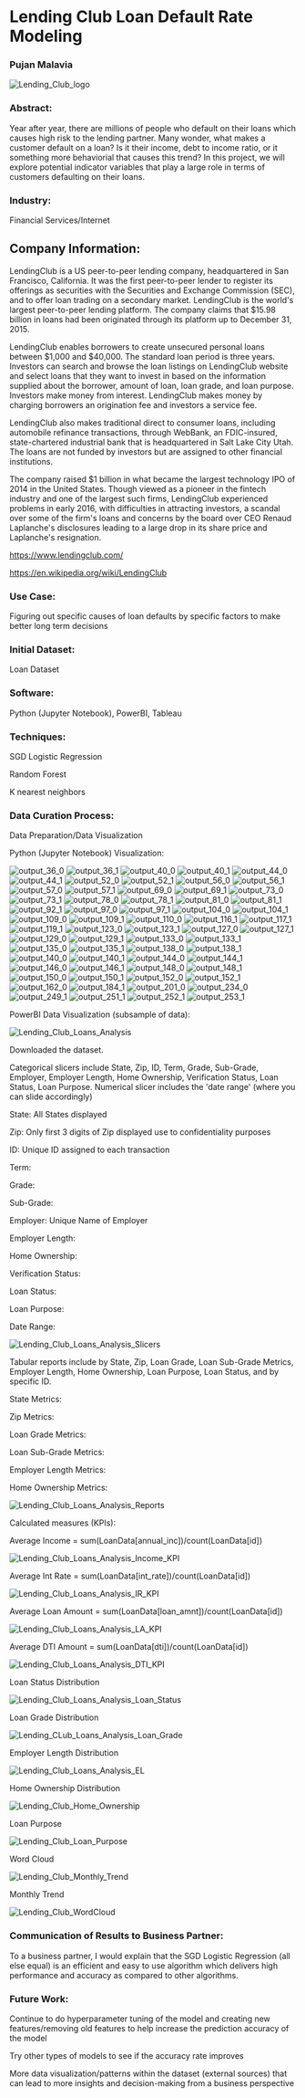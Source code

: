 # Lending Club Loan Default Rate Modeling
### Pujan Malavia

![Lending_Club_logo](https://user-images.githubusercontent.com/19572673/62312068-3f633280-b45b-11e9-98b8-91894e557d60.png)

### Abstract:

Year after year, there are millions of people who default on their loans which causes high risk to the lending partner. Many wonder, what makes a customer default on a loan? Is it their income, debt to income ratio, or it something more behaviorial that causes this trend? In this project, we will explore potential indicator variables that play a large role in terms of customers defaulting on their loans. 

### Industry:
Financial Services/Internet

## Company Information:
LendingClub is a US peer-to-peer lending company, headquartered in San Francisco, California. It was the first peer-to-peer lender to register its offerings as securities with the Securities and Exchange Commission (SEC), and to offer loan trading on a secondary market. LendingClub is the world's largest peer-to-peer lending platform. The company claims that $15.98 billion in loans had been originated through its platform up to December 31, 2015.

LendingClub enables borrowers to create unsecured personal loans between $1,000 and $40,000. The standard loan period is three years. Investors can search and browse the loan listings on LendingClub website and select loans that they want to invest in based on the information supplied about the borrower, amount of loan, loan grade, and loan purpose. Investors make money from interest. LendingClub makes money by charging borrowers an origination fee and investors a service fee.

LendingClub also makes traditional direct to consumer loans, including automobile refinance transactions, through WebBank, an FDIC-insured, state-chartered industrial bank that is headquartered in Salt Lake City Utah. The loans are not funded by investors but are assigned to other financial institutions.

The company raised $1 billion in what became the largest technology IPO of 2014 in the United States. Though viewed as a pioneer in the fintech industry and one of the largest such firms, LendingClub experienced problems in early 2016, with difficulties in attracting investors, a scandal over some of the firm's loans and concerns by the board over CEO Renaud Laplanche's disclosures leading to a large drop in its share price and Laplanche's resignation.

https://www.lendingclub.com/

https://en.wikipedia.org/wiki/LendingClub

### Use Case:
Figuring out specific causes of loan defaults by specific factors to make better long term decisions

### Initial Dataset:
Loan Dataset

### Software:
Python (Jupyter Notebook), PowerBI, Tableau

### Techniques:

SGD Logistic Regression

Random Forest 

K nearest neighbors

### Data Curation Process:

Data Preparation/Data Visualization

Python (Jupyter Notebook) Visualization:

![output_36_0](https://user-images.githubusercontent.com/19572673/86076193-b46a2e00-ba57-11ea-96b3-4602878865b6.png)
![output_36_1](https://user-images.githubusercontent.com/19572673/86076194-b46a2e00-ba57-11ea-9832-ae3f73075ede.png)
![output_40_0](https://user-images.githubusercontent.com/19572673/86076195-b46a2e00-ba57-11ea-853e-6d71e4dfd3c2.png)
![output_40_1](https://user-images.githubusercontent.com/19572673/86076196-b502c480-ba57-11ea-967d-d5e37c23048f.png)
![output_44_0](https://user-images.githubusercontent.com/19572673/86076197-b502c480-ba57-11ea-9977-6472aa8a41bc.png)
![output_44_1](https://user-images.githubusercontent.com/19572673/86076198-b502c480-ba57-11ea-8e67-8158d16b6322.png)
![output_52_0](https://user-images.githubusercontent.com/19572673/86076199-b502c480-ba57-11ea-96e2-51aefc68e6b6.png)
![output_52_1](https://user-images.githubusercontent.com/19572673/86076200-b59b5b00-ba57-11ea-835b-61e7706cbbf5.png)
![output_56_0](https://user-images.githubusercontent.com/19572673/86076201-b59b5b00-ba57-11ea-8190-db948985b739.png)
![output_56_1](https://user-images.githubusercontent.com/19572673/86076202-b59b5b00-ba57-11ea-9f3a-19cad37ee99c.png)
![output_57_0](https://user-images.githubusercontent.com/19572673/86076203-b59b5b00-ba57-11ea-9dda-7821231f6836.png)
![output_57_1](https://user-images.githubusercontent.com/19572673/86076204-b633f180-ba57-11ea-9316-8617f924453f.png)
![output_69_0](https://user-images.githubusercontent.com/19572673/86076205-b633f180-ba57-11ea-898d-e035b23d7020.png)
![output_69_1](https://user-images.githubusercontent.com/19572673/86076206-b633f180-ba57-11ea-8bc4-872b95e10523.png)
![output_73_0](https://user-images.githubusercontent.com/19572673/86076207-b6cc8800-ba57-11ea-99fa-8d70e7dbfcb3.png)
![output_73_1](https://user-images.githubusercontent.com/19572673/86076208-b6cc8800-ba57-11ea-9f7e-7a9314be3570.png)
![output_78_0](https://user-images.githubusercontent.com/19572673/86076210-b7651e80-ba57-11ea-82d5-cfb5ea3f368a.png)
![output_78_1](https://user-images.githubusercontent.com/19572673/86076211-b7651e80-ba57-11ea-85f4-b6b3a5d8396c.png)
![output_81_0](https://user-images.githubusercontent.com/19572673/86076212-b7651e80-ba57-11ea-9288-5442206f3d7e.png)
![output_81_1](https://user-images.githubusercontent.com/19572673/86076213-b7fdb500-ba57-11ea-9f8d-5e2c500d71fa.png)
![output_92_1](https://user-images.githubusercontent.com/19572673/86076214-b7fdb500-ba57-11ea-9b9c-0088fd3e7892.png)
![output_97_0](https://user-images.githubusercontent.com/19572673/86076215-b7fdb500-ba57-11ea-90ad-13970c1cbd41.png)
![output_97_1](https://user-images.githubusercontent.com/19572673/86076217-b8964b80-ba57-11ea-9768-7b59196a0d1d.png)
![output_104_0](https://user-images.githubusercontent.com/19572673/86076218-b8964b80-ba57-11ea-8a5b-43e22b5abd74.png)
![output_104_1](https://user-images.githubusercontent.com/19572673/86076219-b8964b80-ba57-11ea-89cd-a85fc800d80a.png)
![output_109_0](https://user-images.githubusercontent.com/19572673/86076220-b92ee200-ba57-11ea-9765-93e3ca32cd5e.png)
![output_109_1](https://user-images.githubusercontent.com/19572673/86076222-b92ee200-ba57-11ea-8141-19a343876c1f.png)
![output_110_0](https://user-images.githubusercontent.com/19572673/86076223-b92ee200-ba57-11ea-9496-a789657d7c31.png)
![output_116_1](https://user-images.githubusercontent.com/19572673/86076224-b92ee200-ba57-11ea-9d1a-126ff4756e57.png)
![output_117_1](https://user-images.githubusercontent.com/19572673/86076226-b9c77880-ba57-11ea-81f9-e4337ee6c1d0.png)
![output_119_1](https://user-images.githubusercontent.com/19572673/86076227-b9c77880-ba57-11ea-99b0-3e481ff94bb7.png)
![output_123_0](https://user-images.githubusercontent.com/19572673/86076228-ba600f00-ba57-11ea-9fbd-1b045596a60f.png)
![output_123_1](https://user-images.githubusercontent.com/19572673/86076229-ba600f00-ba57-11ea-8ff7-790d7cfabb9d.png)
![output_127_0](https://user-images.githubusercontent.com/19572673/86076230-ba600f00-ba57-11ea-82f5-0774bb218caa.png)
![output_127_1](https://user-images.githubusercontent.com/19572673/86076231-ba600f00-ba57-11ea-8fb1-18f11bff1dab.png)
![output_129_0](https://user-images.githubusercontent.com/19572673/86076232-baf8a580-ba57-11ea-8065-ba37a662e6f6.png)
![output_129_1](https://user-images.githubusercontent.com/19572673/86076233-baf8a580-ba57-11ea-8a22-8dbeb1d236fa.png)
![output_133_0](https://user-images.githubusercontent.com/19572673/86076234-baf8a580-ba57-11ea-856a-0320d95aaafa.png)
![output_133_1](https://user-images.githubusercontent.com/19572673/86076236-baf8a580-ba57-11ea-809e-fcfe4fa5588f.png)
![output_135_0](https://user-images.githubusercontent.com/19572673/86076237-baf8a580-ba57-11ea-8d90-1f82e6747b01.png)
![output_135_1](https://user-images.githubusercontent.com/19572673/86076238-bb913c00-ba57-11ea-9578-bc2755bee33c.png)
![output_138_0](https://user-images.githubusercontent.com/19572673/86076239-bb913c00-ba57-11ea-871e-6163a64b25c1.png)
![output_138_1](https://user-images.githubusercontent.com/19572673/86076241-bb913c00-ba57-11ea-816c-2ef8f26f100d.png)
![output_140_0](https://user-images.githubusercontent.com/19572673/86076242-bb913c00-ba57-11ea-84a7-f95f9ee37e19.png)
![output_140_1](https://user-images.githubusercontent.com/19572673/86076243-bc29d280-ba57-11ea-90ab-0b19a7148013.png)
![output_144_0](https://user-images.githubusercontent.com/19572673/86076244-bc29d280-ba57-11ea-9d63-0ebff7ebd1c6.png)
![output_144_1](https://user-images.githubusercontent.com/19572673/86076245-bc29d280-ba57-11ea-8c48-39f4360fab15.png)
![output_146_0](https://user-images.githubusercontent.com/19572673/86076246-bcc26900-ba57-11ea-8069-99ee0f652d92.png)
![output_146_1](https://user-images.githubusercontent.com/19572673/86076248-bcc26900-ba57-11ea-9e78-0e7dd16baa70.png)
![output_148_0](https://user-images.githubusercontent.com/19572673/86076249-bd5aff80-ba57-11ea-86dc-224487caf563.png)
![output_148_1](https://user-images.githubusercontent.com/19572673/86076250-bd5aff80-ba57-11ea-95ef-ccfda29b3d44.png)
![output_150_0](https://user-images.githubusercontent.com/19572673/86076251-bd5aff80-ba57-11ea-9076-2d4aea15e29a.png)
![output_150_1](https://user-images.githubusercontent.com/19572673/86076253-bd5aff80-ba57-11ea-847f-d75bb932aceb.png)
![output_152_0](https://user-images.githubusercontent.com/19572673/86076254-bd5aff80-ba57-11ea-8cd5-56e5f83be394.png)
![output_152_1](https://user-images.githubusercontent.com/19572673/86076255-bdf39600-ba57-11ea-92e3-39598a07525f.png)
![output_162_0](https://user-images.githubusercontent.com/19572673/86076256-bdf39600-ba57-11ea-80b5-cacf57d95528.png)
![output_184_1](https://user-images.githubusercontent.com/19572673/86076257-bdf39600-ba57-11ea-8ca5-3a4c2984938d.png)
![output_201_0](https://user-images.githubusercontent.com/19572673/86076259-be8c2c80-ba57-11ea-8d12-31a5cee8bec3.png)
![output_234_0](https://user-images.githubusercontent.com/19572673/86076260-be8c2c80-ba57-11ea-8e5c-6ee06774663a.png)
![output_249_1](https://user-images.githubusercontent.com/19572673/86076262-be8c2c80-ba57-11ea-8287-de3426980d3b.png)
![output_251_1](https://user-images.githubusercontent.com/19572673/86076263-bf24c300-ba57-11ea-9b1b-ae7f12a06963.png)
![output_252_1](https://user-images.githubusercontent.com/19572673/86076264-bf24c300-ba57-11ea-94e3-f5da5f1265c0.png)
![output_253_1](https://user-images.githubusercontent.com/19572673/86076266-bf24c300-ba57-11ea-8600-48f0b775cd36.png)

PowerBI Data Visualization (subsample of data):

![Lending_Club_Loans_Analysis](https://user-images.githubusercontent.com/19572673/57266477-155fc700-704a-11e9-88f3-afe81df3606c.PNG)

Downloaded the dataset. 

Categorical slicers include State, Zip, ID, Term, Grade, Sub-Grade, Employer, Employer Length, Home Ownership, Verification Status, Loan Status, Loan Purpose. Numerical slicer includes the 'date range' (where you can slide accordingly)

State: All States displayed

Zip: Only first 3 digits of Zip displayed use to confidentiality purposes

ID: Unique ID assigned to each transaction

Term: 

Grade:

Sub-Grade:

Employer: Unique Name of Employer

Employer Length:

Home Ownership:

Verification Status:

Loan Status:

Loan Purpose:

Date Range:

![Lending_Club_Loans_Analysis_Slicers](https://user-images.githubusercontent.com/19572673/57423158-d4e68180-71e0-11e9-9f81-4caaeed99774.PNG)

Tabular reports include by State, Zip, Loan Grade, Loan Sub-Grade Metrics, Employer Length, Home Ownership, Loan Purpose, Loan Status, and by specific ID. 

State Metrics:

Zip Metrics:

Loan Grade Metrics:

Loan Sub-Grade Metrics:

Employer Length Metrics:

Home Ownership Metrics:

![Lending_Club_Loans_Analysis_Reports](https://user-images.githubusercontent.com/19572673/57493298-52b69580-7292-11e9-9f7a-377d8807c6a4.PNG)

Calculated measures (KPIs):

Average Income = sum(LoanData[annual_inc])/count(LoanData[id])

![Lending_Club_Loans_Analysis_Income_KPI](https://user-images.githubusercontent.com/19572673/57495391-e80a5780-729b-11e9-8950-bbe980a85caa.PNG)

Average Int Rate = sum(LoanData[int_rate])/count(LoanData[id])

![Lending_Club_Loans_Analysis_IR_KPI](https://user-images.githubusercontent.com/19572673/57495392-e80a5780-729b-11e9-8faa-6d9f3846a57a.PNG)

Average Loan Amount = sum(LoanData[loan_amnt])/count(LoanData[id])

![Lending_Club_Loans_Analysis_LA_KPI](https://user-images.githubusercontent.com/19572673/57495393-e80a5780-729b-11e9-8843-381847bd0adf.PNG)

Average DTI Amount = sum(LoanData[dti])/count(LoanData[id])

![Lending_Club_Loans_Analysis_DTI_KPI](https://user-images.githubusercontent.com/19572673/57495390-e80a5780-729b-11e9-849d-0b7c20444de8.PNG)

Loan Status Distribution

![Lending_Club_Loans_Analysis_Loan_Status](https://user-images.githubusercontent.com/19572673/57498385-ada7b700-72a9-11e9-8edd-2769be9153d1.PNG)

Loan Grade Distribution

![Lending_CLub_Loans_Analysis_Loan_Grade](https://user-images.githubusercontent.com/19572673/57498384-ada7b700-72a9-11e9-8188-53db4fefd16e.PNG)

Employer Length Distribution

![Lending_Club_Loans_Analysis_EL](https://user-images.githubusercontent.com/19572673/57498383-ada7b700-72a9-11e9-9c19-5ce61d21168d.PNG)

Home Ownership Distribution

![Lending_Club_Home_Ownership](https://user-images.githubusercontent.com/19572673/57498382-ada7b700-72a9-11e9-957f-6f2523d9f6c1.PNG)

Loan Purpose

![Lending_Club_Loan_Purpose](https://user-images.githubusercontent.com/19572673/60401056-14c74680-9b4a-11e9-9298-f67a17c114ba.PNG)

Word Cloud

![Lending_Club_Monthly_Trend](https://user-images.githubusercontent.com/19572673/60401067-3e806d80-9b4a-11e9-8927-4ce829cac2b8.PNG)

Monthly Trend

![Lending_Club_WordCloud](https://user-images.githubusercontent.com/19572673/60401068-3e806d80-9b4a-11e9-8cae-e2063cb9aa2e.PNG)

### Communication of Results to Business Partner:
To a business partner, I would explain that the SGD Logistic Regression (all else equal) is an efficient and easy to use algorithm which delivers high performance and accuracy as compared to other algorithms.

### Future Work:
Continue to do hyperparameter tuning of the model and creating new features/removing old features to help increase the prediction accuracy of the model

Try other types of models to see if the accuracy rate improves

More data visualization/patterns within the dataset (external sources) that can lead to more insights and decision-making from a business perspective
